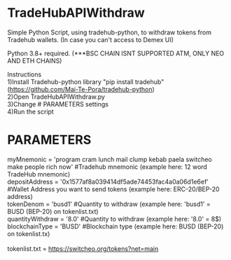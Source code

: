 # TradeHubAPIWithdraw<br>
Simple Python Script, using tradehub-python, to withdraw tokens from Tradehub wallets. (In case you can't access to Demex UI)<br>

Python 3.8+ required. (***BSC CHAIN ISNT SUPPORTED ATM, ONLY NEO AND ETH CHAINS)<br>

Instructions<br>
1)Install Tradehub-python library "pip install tradehub" (https://github.com/Mai-Te-Pora/tradehub-python)<br>
2)Open TradeHubAPIWithdraw.py<br>
3)Change # PARAMETERS settings<br>
4)Run the script<br>


# PARAMETERS<br>
myMnemonic = 'program cram lunch mail clump kebab paela switcheo make people rich now' #Tradehub mnemonic (example here: 12 word TradeHub mnemonic)<br>
depositAddress = '0x1577af8a039414df5ade74453fac4a0a06d1e6ef' #Wallet Address you want to send tokens (example here: ERC-20/BEP-20 address)<br>
tokenDenom = 'busd1' #Quantity to withdraw (example here: 'busd1' = BUSD (BEP-20) on tokenlist.txt)<br>
quantityWithdraw = '8.0' #Quantity to withdraw (example here: '8.0' = 8$)<br>
blockchainType = 'BUSD' #Blockchain type (example here: BUSD (BEP-20) on tokenlist.tx)<br>
<br>
tokenlist.txt = https://switcheo.org/tokens?net=main<br>
